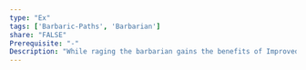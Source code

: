 ```yaml
---
type: "Ex"
tags: ['Barbaric-Paths', 'Barbarian']
share: "FALSE"
Prerequisite: "-"
Description: "While raging the barbarian gains the benefits of Improved unarmed strike. If he already possesses this feat or is using natural weapons their damage die increases by 1 step."
---
```


